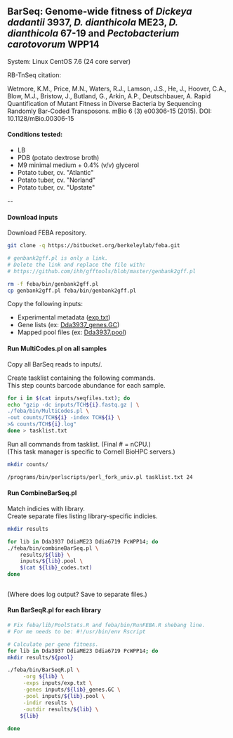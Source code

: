 ## BarSeq: Genome-wide fitness of *Dickeya dadantii* 3937, *D. dianthicola* ME23, *D. dianthicola* 67-19 and *Pectobacterium carotovorum* WPP14

System: Linux CentOS 7.6 (24 core server)

RB-TnSeq citation: 

Wetmore, K.M., Price, M.N., Waters, R.J., Lamson, J.S., He, J., Hoover, C.A., Blow, M.J., Bristow, J., Butland, G., Arkin, A.P., Deutschbauer, A. Rapid Quantification of Mutant Fitness in Diverse Bacteria by Sequencing Randomly Bar-Coded Transposons. mBio 6 (3) e00306-15 (2015). DOI: 10.1128/mBio.00306-15

#### Conditions tested:

- LB
- PDB (potato dextrose broth)
- M9 minimal medium + 0.4% (v/v) glycerol
- Potato tuber, cv. "Atlantic"
- Potato tuber, cv. "Norland"
- Potato tuber, cv. "Upstate"

--

#### Download inputs

Download FEBA repository.

~~~ bash
git clone -q https://bitbucket.org/berkeleylab/feba.git

# genbank2gff.pl is only a link. 
# Delete the link and replace the file with:
# https://github.com/ihh/gfftools/blob/master/genbank2gff.pl

rm -f feba/bin/genbank2gff.pl
cp genbank2gff.pl feba/bin/genbank2gff.pl
~~~

Copy the following inputs:

- Experimental metadata ([exp.txt](barseq_inputs/exp.txt))
- Gene lists (ex: [Dda3937_genes.GC](barseq_inputs/Dda3937_genes.GC))
- Mapped pool files (ex: [Dda3937.pool](library_mapping/Dda3937.pool))

#### Run MultiCodes.pl on all samples

Copy all BarSeq reads to inputs/. 

Create tasklist containing the following commands.   
This step counts barcode abundance for each sample.

~~~ bash
for i in $(cat inputs/seqfiles.txt); do
echo "gzip -dc inputs/TCH${i}.fastq.gz | \
./feba/bin/MultiCodes.pl \
-out counts/TCH${i} -index TCH${i} \
>& counts/TCH${i}.log"
done > tasklist.txt
~~~

Run all commands from tasklist. (Final # = nCPU.)  
(This task manager is specific to Cornell BioHPC servers.)

~~~ bash
mkdir counts/

/programs/bin/perlscripts/perl_fork_univ.pl tasklist.txt 24
~~~

#### Run CombineBarSeq.pl

Match indicies with library.  
Create separate files listing library-specific indicies. 

~~~ bash
mkdir results

for lib in Dda3937 DdiaME23 Ddia6719 PcWPP14; do
./feba/bin/combineBarSeq.pl \
    results/${lib} \
    inputs/${lib}.pool \
	$(cat ${lib}_codes.txt)
done
	
~~~

(Where does log output? Save to separate files.)

#### Run BarSeqR.pl for each library

~~~ bash
# Fix feba/lib/PoolStats.R and feba/bin/RunFEBA.R shebang line. 
# For me needs to be: #!/usr/bin/env Rscript

# Calculate per gene fitness.
for lib in Dda3937 DdiaME23 Ddia6719 PcWPP14; do
mkdir results/${pool}

./feba/bin/BarSeqR.pl \
     -org ${lib} \
     -exps inputs/exp.txt \
     -genes inputs/${lib}_genes.GC \
     -pool inputs/${lib}.pool \
     -indir results \
     -outdir results/${lib} \
    ${lib}
    
done
~~~

